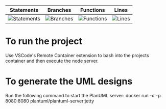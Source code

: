 | Statements                  | Branches                | Functions                 | Lines             |
| --------------------------- | ----------------------- | ------------------------- | ----------------- |
| ![Statements](https://img.shields.io/badge/statements-80.72%25-yellow.svg) | ![Branches](https://img.shields.io/badge/branches-76.92%25-red.svg) | ![Functions](https://img.shields.io/badge/functions-66.67%25-red.svg) | ![Lines](https://img.shields.io/badge/lines-80.72%25-yellow.svg) |


# To run the project
Use VSCode's Remote Container extension to bash into the projects container and then execute the node server.

# To generate the UML designs
Run the following command to start the PlanUML server: 
docker run -d -p 8080:8080 plantuml/plantuml-server:jetty
